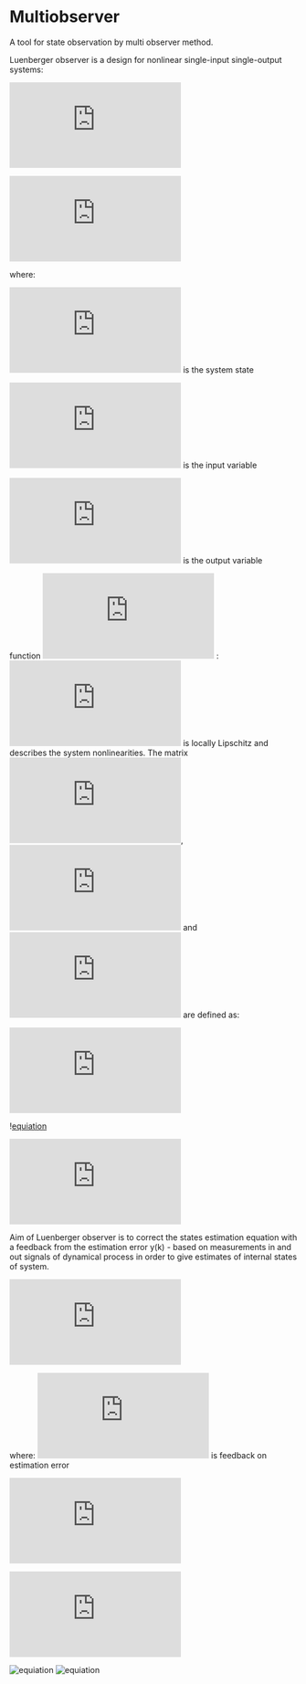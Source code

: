 # Multiobserver
A tool for state observation by multi observer method.

Luenberger observer is  a design for nonlinear single-input single-output systems:

![equiation](http://latex.codecogs.com/gif.latex?%5Cfrac%7B%5Cmathrm%7Bd%7D%20x%28t%29%7D%7B%5Cmathrm%7Bd%7D%20t%7D%3D%20Ax%28t%29&plus;B%5Cphi%20%28x%28t%29%2Cu%28t%29%29)

![equiation](http://latex.codecogs.com/gif.latex?y%28t%29%3DCx%28t%29)


where:

![equiation](http://latex.codecogs.com/gif.latex?x%28t%29%5Cin%20R%5E%7BN%7D) is the system state

![equiation](http://latex.codecogs.com/gif.latex?u%28t%29%5Cin%20R) is the input variable

![equiation](http://latex.codecogs.com/gif.latex?y%28t%29%5Cin%20R) is the output variable

function ![equiation](http://latex.codecogs.com/gif.latex?%5Cphi%20%28x%28t%29%2Cu%28t%29%29)  : ![equiation](http://latex.codecogs.com/gif.latex?R%5E%7BN&plus;1%7D%5Crightarrow%20R) is locally Lipschitz and describes the system nonlinearities.
The matrix ![equiation](http://latex.codecogs.com/gif.latex?A%5Cin%20R%5E%7Bnxn%7D), ![equiation](http://latex.codecogs.com/gif.latex?B%5Cin%20R%5E%7Bnx1%7D) and ![equiation](http://latex.codecogs.com/gif.latex?C%5Cin%20R%5E%7B1xn%7D) are defined as:

![equiation](http://latex.codecogs.com/gif.latex?A%3D%5Cbegin%7Bbmatrix%7D%200%20%26%201%20%26%20%5Ccdots%20%26%20%5Ccdots%20%26%200%20%5C%5C%200%20%26%200%20%26%201%20%26%20%5Ccdots%20%26%200%5C%5C%20%5Cvdots%20%26%20%26%20%5Cddots%20%26%20%26%20%5Cvdots%20%5C%5C%200%20%26%20%5Ccdots%20%26%20%5Ccdots%20%26%200%20%26%201%20%5C%5C%200%20%26%20%5Ccdots%20%26%20%5Ccdots%20%26%20%5Ccdots%20%26%200%20%5Cend%7Bbmatrix%7D)

\![equiation](http://latex.codecogs.com/gif.latex?B%3D%5Cbegin%7Bbmatrix%7D%200%5C%5C%200%5C%5C%20%5Cvdots%20%5C%5C%200%5C%5C%201%20%5Cend%7Bbmatrix%7D)

![equiation](http://latex.codecogs.com/gif.latex?C%3D%5Cbegin%7Bbmatrix%7D%201%20%26%200%20%26%200%20%26%200%20%26%200%20%5Cend%7Bbmatrix%7D)

Aim of Luenberger observer is to correct the states estimation equation with a feedback from the estimation error  y(k) -  based on measurements in and out signals of dynamical process in order to give estimates of internal states of system.

![equiation](http://latex.codecogs.com/gif.latex?%5Chat%7Bx%7D%28k&plus;1%29%3DA%5Chat%7Bx%7D%28k%29&plus;Bu%28k%29&plus;L%28y%28k%29-C%5Chat%7Bx%7D%28k%29%29)

where:
![equiation](http://latex.codecogs.com/gif.latex?L%28y%28k%29-C%5Chat%7Bx%7D%28k%29%29) is feedback on estimation error

![equiation](http://latex.codecogs.com/gif.latex?%5Ctilde%7Bx%7D%28k%29%3Dx%28k%29-%5Chat%7Bx%7D%28t%29)

![equiation](http://latex.codecogs.com/gif.latex?%5Ctilde%7Bx%7D%28k&plus;1%29%3DAx%28k%29&plus;Bu%28k%29-A%5Chat%7Bx%7D%28k%29-Bu%28k%29-L%5Cleft%20%5B%20y%28k%29-C%5Chat%7Bx%7D%28k%29%20%5Cright%20%5D%3D%28A-LC%29%5Ctilde%7Bx%7D%28k%29)

![equiation]()
![equiation]()
